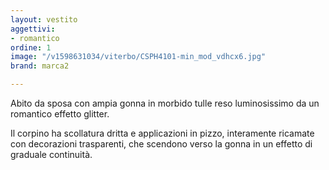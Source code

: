 ```yaml
---
layout: vestito
aggettivi:
- romantico
ordine: 1
image: "/v1598631034/viterbo/CSPH4101-min_mod_vdhcx6.jpg"
brand: marca2

---
```

Abito da sposa con ampia gonna in morbido tulle reso luminosissimo da un romantico effetto glitter.

Il corpino ha scollatura dritta e applicazioni in pizzo, interamente ricamate con decorazioni trasparenti, che scendono verso la gonna in un effetto di graduale continuità.